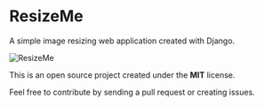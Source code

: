 # ResizeMe

A simple image resizing web application created with Django. 

![ResizeMe](http://i.imgur.com/bY9viOw.png "ResizeMe App")

This is an open source project created under the **MIT** license. 

Feel free to contribute by sending a pull request or creating issues. 
